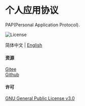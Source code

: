 # 个人应用协议
PAP(Personal Application Protocol).

![License](https://img.shields.io/badge/license-GPL%20v3-blue)

简体中文 | [English](https://github.com/xxyjskx1987/PAP/blob/main/README.md)

#### 资源

[Gitee](https://gitee.com/dfz/PAP)  
[Github](https://github.com/xxyjskx1987/PAP)

#### 许可

[GNU General Public License v3.0](https://github.com/xxyjskx1987/PAP/blob/main/LICENSE)
